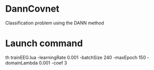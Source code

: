 # DannCovnet
Classification problem using the DANN method

# Launch command
th trainEEG.lua -learningRate 0.001 -batchSize 240 -maxEpoch 150 -domainLambda 0.001 -coef 3
